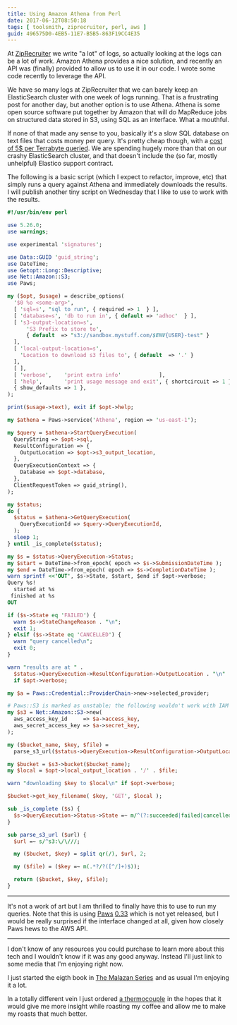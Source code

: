 ```yaml
---
title: Using Amazon Athena from Perl
date: 2017-06-12T08:50:18
tags: [ toolsmith, ziprecruiter, perl, aws ]
guid: 496575D0-4EB5-11E7-B5B5-863F19CC4E35
---
```

At [ZipRecruiter](https://www.ziprecruiter.com/hiring/technology) we write "a
lot" of logs, so actually looking at the logs can be a lot of work.  Amazon
Athena provides a nice solution, and recently an API was (finally) provided to
allow us to use it in our code.  I wrote some code recently to leverage the API.

<!--more-->

We have so many logs at ZipRecruiter that we can barely keep an ElasticSearch
cluster with one week of logs running.  That is a frustrating post for another
day, but another option is to use Athena.  Athena is some open source software
put together by Amazon that will do MapReduce jobs on structured data stored in
S3, using SQL as an interface.  What a mouthful.

If none of that made any sense to you, basically it's a slow SQL database on
text files that costs money per query.  It's pretty cheap though, with a [cost
of 5$ per Terrabyte queried](https://aws.amazon.com/athena/pricing/).  We are
spending hugely more than that on our crashy ElasticSearch cluster, and that
doesn't include the (so far, mostly unhelpful) Elastico support contract.

The following is a basic script (which I expect to refactor, improve, etc) that
simply runs a query against Athena and immediately downloads the results.  I
will publish another tiny script on Wednesday that I like to use to work with
the results.

``` perl
#!/usr/bin/env perl

use 5.26.0;
use warnings;

use experimental 'signatures';

use Data::GUID 'guid_string';
use DateTime;
use Getopt::Long::Descriptive;
use Net::Amazon::S3;
use Paws;

my ($opt, $usage) = describe_options(
  '$0 %o <some-arg>',
  [ 'sql=s', "sql to run", { required => 1  } ],
  [ 'database=s', 'db to run in', { default => 'adhoc'  } ],
  [ 's3-output-location=s',
      'S3 Prefix to store to',
      { default  => "s3://sandbox.mystuff.com/$ENV{USER}-test" }
  ],
  [ 'local-output-location=s',
    'Location to download s3 files to', { default  => '.' }
  ],
  [ ],
  [ 'verbose',    'print extra info'            ],
  [ 'help',       'print usage message and exit', { shortcircuit => 1 } ],
  { show_defaults => 1 },
);

print($usage->text), exit if $opt->help;

my $athena = Paws->service('Athena', region => 'us-east-1');

my $query = $athena->StartQueryExecution(
  QueryString => $opt->sql,
  ResultConfiguration => {
    OutputLocation => $opt->s3_output_location,
  },
  QueryExecutionContext => {
    Database => $opt->database,
  },
  ClientRequestToken => guid_string(),
);

my $status;
do {
  $status = $athena->GetQueryExecution(
    QueryExecutionId => $query->QueryExecutionId,
  );
  sleep 1;
} until _is_complete($status);

my $s = $status->QueryExecution->Status;
my $start = DateTime->from_epoch( epoch => $s->SubmissionDateTime );
my $end = DateTime->from_epoch( epoch => $s->CompletionDateTime );
warn sprintf <<'OUT', $s->State, $start, $end if $opt->verbose;
Query %s!
  started at %s
 finished at %s
OUT

if ($s->State eq 'FAILED') {
  warn $s->StateChangeReason . "\n";
  exit 1;
} elsif ($s->State eq 'CANCELLED') {
  warn "query cancelled\n";
  exit 0;
}

warn "results are at " .
  $status->QueryExecution->ResultConfiguration->OutputLocation . "\n"
  if $opt->verbose;

my $a = Paws::Credential::ProviderChain->new->selected_provider;

# Paws::S3 is marked as unstable; the following wouldn't work with IAM roles.
my $s3 = Net::Amazon::S3->new(
  aws_access_key_id     => $a->access_key,
  aws_secret_access_key => $a->secret_key,
);

my ($bucket_name, $key, $file) =
  parse_s3_url($status->QueryExecution->ResultConfiguration->OutputLocation);

my $bucket = $s3->bucket($bucket_name);
my $local = $opt->local_output_location . '/' . $file;

warn "downloading $key to $local\n" if $opt->verbose;

$bucket->get_key_filename( $key, 'GET', $local );

sub _is_complete ($s) {
  $s->QueryExecution->Status->State =~ m/^(?:succeeded|failed|cancelled)$/i
}

sub parse_s3_url ($url) {
  $url =~ s/^s3:\/\///;

  my ($bucket, $key) = split qr(/), $url, 2;

  my ($file) = ($key =~ m(.*?/?([^/]+)$));

  return ($bucket, $key, $file);
}
```

---

It's not a work of art but I am thrilled to finally have this to use to run my
queries.  Note that this is using [Paws](https://metacpan.org/pod/Paws)
[0.33](https://github.com/pplu/aws-sdk-perl/tree/release/0.33) which is not yet
released, but I would be really surprised if the interface changed at all, given
how closely Paws hews to the AWS API.

---

I don't know of any resources you could purchase to learn more about this tech
and I wouldn't know if it was any good anyway.  Instead I'll just link to some
media that I'm enjoying right now.

I just started the eigth book in
<a target="_blank" href="https://www.amazon.com/gp/product/B00HL0MA3W/ref=as_li_tl?ie=UTF8&camp=1789&creative=9325&creativeASIN=B00HL0MA3W&linkCode=as2&tag=afoolishmanif-20&linkId=4adf7257ad865045c586e019e34aa593">The Malazan Series</a><img src="//ir-na.amazon-adsystem.com/e/ir?t=afoolishmanif-20&l=am2&o=1&a=B00HL0MA3W" width="1" height="1" border="0" alt="" style="border:none !important; margin:0px !important;" />
and as usual I'm enjoying it a lot.

In a totally different vein I just ordered
<a target="_blank" href="https://www.amazon.com/gp/product/B018QHQSB8/ref=as_li_tl?ie=UTF8&camp=1789&creative=9325&creativeASIN=B018QHQSB8&linkCode=as2&tag=afoolishmanif-20&linkId=9596369c129826b8979a250e7e65ad88">a thermocouple</a><img src="//ir-na.amazon-adsystem.com/e/ir?t=afoolishmanif-20&l=am2&o=1&a=B018QHQSB8" width="1" height="1" border="0" alt="" style="border:none !important; margin:0px !important;" />
in the hopes that it would give me more insight while roasting my coffee and
allow me to make my roasts that much better.
